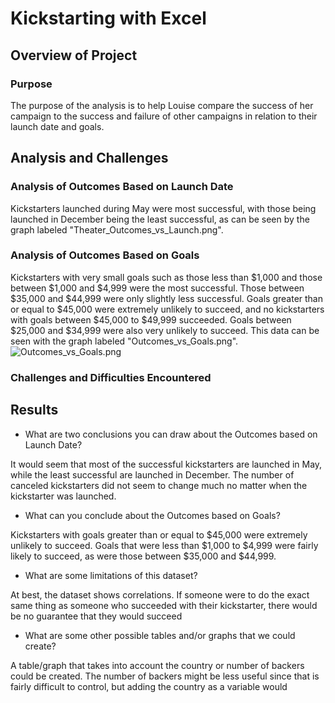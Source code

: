 # Kickstarting with Excel

## Overview of Project

### Purpose
The purpose of the analysis is to help Louise compare the success of her campaign to the success and failure of other campaigns in relation to their launch date and goals.

## Analysis and Challenges

### Analysis of Outcomes Based on Launch Date
Kickstarters launched during May were most successful, with those being launched in December being the least successful, as can be seen by the graph labeled "Theater_Outcomes_vs_Launch.png".

### Analysis of Outcomes Based on Goals
Kickstarters with very small goals such as those less than $1,000 and those between $1,000 and $4,999 were the most successful. Those between $35,000 and $44,999 were only slightly less successful. Goals greater than or equal to $45,000 were extremely unlikely to succeed, and no kickstarters with goals between $45,000 to $49,999 succeeded. Goals between $25,000 and $34,999 were also very unlikely to succeed. This data can be seen with the graph labeled "Outcomes_vs_Goals.png". ![Outcomes_vs_Goals.png](https://github.com/Athenus/kickstarter-analysis/blob/main/Resources/Theater_Outcomes_vs_Launch.png)

### Challenges and Difficulties Encountered

## Results

- What are two conclusions you can draw about the Outcomes based on Launch Date?

It would seem that most of the successful kickstarters are launched in May, while the least successful are launched in December.
The number of canceled kickstarters did not seem to change much no matter when the kickstarter was launched.

- What can you conclude about the Outcomes based on Goals?

Kickstarters with goals greater than or equal to $45,000 were extremely unlikely to succeed. Goals that were less than $1,000 to $4,999 were fairly likely to succeed, as were those between $35,000 and $44,999.

- What are some limitations of this dataset?

At best, the dataset shows correlations. If someone were to do the exact same thing as someone who succeeded with their kickstarter, there would be no guarantee that they would succeed

- What are some other possible tables and/or graphs that we could create?

A table/graph that takes into account the country or number of backers could be created. The number of backers might be less useful since that is fairly difficult to control, but adding the country as a variable would 
